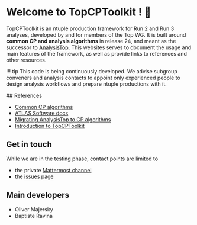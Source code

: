 # Welcome to TopCPToolkit ! :partying_face:

TopCPToolkit is an ntuple production framework for Run 2 and Run 3 analyses, developed by and for members of the Top WG.
It is built around **common CP and analysis algorithms** in release 24, and meant as the successor to [AnalysisTop](https://twiki.cern.ch/twiki/bin/viewauth/AtlasProtected/TopxAODStartGuideR21).
This websites serves to document the usage and main features of the framework, as well as provide links to references and other resources.

!!! tip
    This code is being continuously developed.
    We advise subgroup conveners and analysis contacts to appoint only experienced people to design analysis workflows and prepare ntuple productions with it.

## References

- [Common CP algorithms](https://indico.cern.ch/event/997136/attachments/2192156/3705269/CPAlgorithms.pdf)
- [ATLAS Software docs](https://atlassoftwaredocs.web.cern.ch/ABtutorial/cpalg_intro/)
- [Migrating AnalysisTop to CP algorithms](https://indico.cern.ch/event/1257761/contributions/5359759/attachments/2644629/4577607/Migrating%20AT%20to%20CP%20algo.pdf)
- [Introduction to TopCPToolkit](https://indico.cern.ch/event/1319343/contributions/5554653/attachments/2705702/4697065/Introduction%20to%20TopCPToolkit.pdf)

## Get in touch

While we are in the testing phase, contact points are limited to

- the private [Mattermost channel](https://mattermost.web.cern.ch/top-analysis/channels/topcptoolkit-support)
- the [issues page](https://gitlab.cern.ch/atlasphys-top/reco/TopCPToolkit/-/issues)

## Main developers

- Oliver Majersky
- Baptiste Ravina